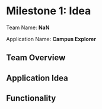 # Milestone 1: Idea

Team Name: **NaN**

Application Name: **Campus Explorer**

## Team Overview

## Application Idea

## Functionality